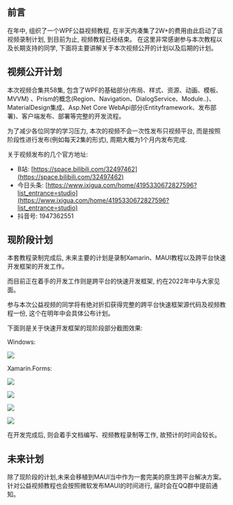 ## 前言

在年中, 组织了一个WPF公益视频教程, 在半天内凑集了2W+的费用由此启动了该视频录制计划, 到目前为止, 视频教程已经结束。
在这里非常感谢参与本次教程以及长期支持的同学, 下面将主要讲解关于本次视频公开的计划以及后期的计划。

## 视频公开计划

本次视频合集共58集, 包含了WPF的基础部分(布局、样式、资源、动画、模板、MVVM) 、Prism的概念(Region、Navigation、DialogService、Module..)、MaterialDesign集成、Asp.Net Core WebApi部分(Entityframework、发布部署)、客户端发布、部署等完整的开发流程。

为了减少各位同学的学习压力, 本次的视频不会一次性发布只视频平台, 而是按照阶段性进行发布(例如每天2集的形式), 周期大概为1个月内发布完成.

关于视频发布的几个官方地址:

- B站: [https://space.bilibili.com/32497462](https://space.bilibili.com/32497462)
- 今日头条: [https://www.ixigua.com/home/4195330672827596?list_entrance=studio](https://www.ixigua.com/home/4195330672827596?list_entrance=studio)
- 抖音号: 1947362551

## 现阶段计划

本套教程录制完成后, 未来主要的计划是录制Xamarin、MAUI教程以及跨平台快速开发框架的开发工作。

而目前正在着手的开发工作则是跨平台的快速开发框架, 约在2022年中与大家见面。

参与本次公益视频的同学将有绝对折扣获得完整的跨平台快速框架源代码及视频教程一份, 这个在明年中会具体公布计划。

下面则是关于快速开发框架的现阶段部分截图效果:

Windows:

![](https://img1.d9tools.com/2022/01/0601.jpg)

Xamarin.Forms:

![](https://img1.d9tools.com/2022/01/0602.png)

![](https://img1.d9tools.com/2022/01/0603.png)

![](https://img1.d9tools.com/2022/01/0604.png)

![](https://img1.d9tools.com/2022/01/0605.png)

在开发完成后, 则会着手文档编写、视频教程录制等工作, 故预计的时间会较长。

## 未来计划

除了现阶段的计划,未来会移植到MAUI当中作为一套完美的原生跨平台解决方案。针对公益视频教程也会按照微软发布MAUI的时间进行, 届时会在QQ群中提前通知。